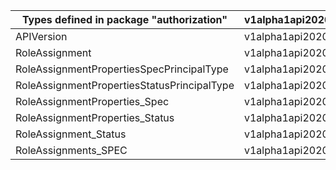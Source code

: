 | Types defined in package "authorization"    | v1alpha1api20200801preview |
|---------------------------------------------|----------------------------|
| APIVersion                                  | v1alpha1api20200801preview |
| RoleAssignment                              | v1alpha1api20200801preview |
| RoleAssignmentPropertiesSpecPrincipalType   | v1alpha1api20200801preview |
| RoleAssignmentPropertiesStatusPrincipalType | v1alpha1api20200801preview |
| RoleAssignmentProperties_Spec               | v1alpha1api20200801preview |
| RoleAssignmentProperties_Status             | v1alpha1api20200801preview |
| RoleAssignment_Status                       | v1alpha1api20200801preview |
| RoleAssignments_SPEC                        | v1alpha1api20200801preview |
